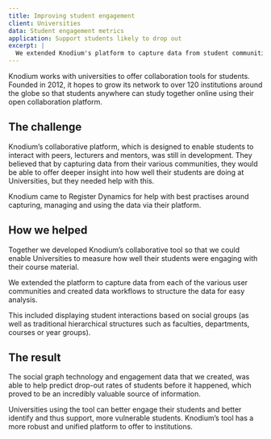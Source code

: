 ```yaml
---
title: Improving student engagement
client: Universities
data: Student engagement metrics
application: Support students likely to drop out
excerpt: |
  We extended Knodium's platform to capture data from student communities and created data workflows to structure the data for easy analysis. This included displaying student interactions based on social groups and let universities help prevent student drop-out and understand risks.
---
```

Knodium works with universities to offer collaboration tools for students. Founded in 2012, it hopes to grow its network to over 120 institutions around the globe so that students anywhere can study together online using their open collaboration platform.

## The challenge

Knodium’s collaborative platform, which is designed to enable students to interact with peers, lecturers and mentors, was still in development. They believed that by capturing data from their various communities, they would be able to offer deeper insight into how well their students are doing at Universities, but they needed help with this.

Knodium came to Register Dynamics for help with best practises around capturing, managing and using the data via their platform.

## How we helped

Together we developed Knodium’s collaborative tool so that we could enable Universities to measure how well their students were engaging with their course material.

We extended the platform to capture data from each of the various user communities and created data workflows to structure the data for easy analysis.

This included displaying student interactions based on social groups (as well as traditional hierarchical structures such as faculties, departments, courses or year groups).

## The result

The social graph technology and engagement data that we created, was able to help predict drop-out rates of students before it happened, which proved to be an incredibly valuable source of information.

Universities using the tool can better engage their students and better identify and thus support, more vulnerable students.  Knodium’s tool has a more robust and unified platform to offer to institutions.
